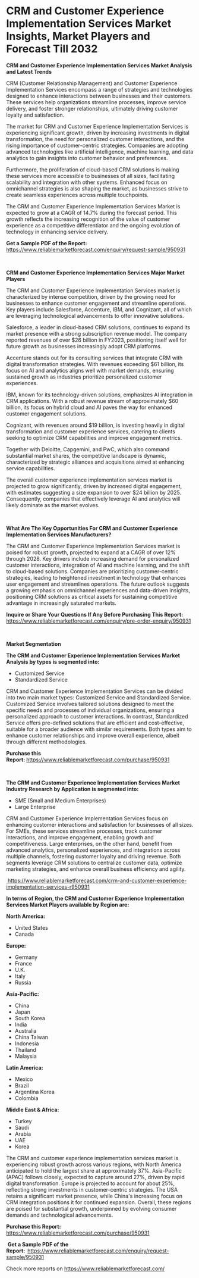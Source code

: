 <p><h1>CRM and Customer Experience Implementation Services Market Insights, Market Players and Forecast Till 2032</h1></p><p><strong>CRM and Customer Experience Implementation Services Market Analysis and Latest Trends</strong></p>
<p><p>CRM (Customer Relationship Management) and Customer Experience Implementation Services encompass a range of strategies and technologies designed to enhance interactions between businesses and their customers. These services help organizations streamline processes, improve service delivery, and foster stronger relationships, ultimately driving customer loyalty and satisfaction.</p><p>The market for CRM and Customer Experience Implementation Services is experiencing significant growth, driven by increasing investments in digital transformation, the need for personalized customer interactions, and the rising importance of customer-centric strategies. Companies are adopting advanced technologies like artificial intelligence, machine learning, and data analytics to gain insights into customer behavior and preferences.</p><p>Furthermore, the proliferation of cloud-based CRM solutions is making these services more accessible to businesses of all sizes, facilitating scalability and integration with other systems. Enhanced focus on omnichannel strategies is also shaping the market, as businesses strive to create seamless experiences across multiple touchpoints.</p><p>The CRM and Customer Experience Implementation Services Market is expected to grow at a CAGR of 14.7% during the forecast period. This growth reflects the increasing recognition of the value of customer experience as a competitive differentiator and the ongoing evolution of technology in enhancing service delivery.</p></p>
<p><strong>Get a Sample PDF of the Report:&nbsp;</strong> <a href="https://www.reliablemarketforecast.com/enquiry/request-sample/950931?utm_campaign=2875&utm_medium=2&utm_source=Github&utm_content=ia&utm_term=06032025&utm_id=crm-and-customer-experience-implementation-services">https://www.reliablemarketforecast.com/enquiry/request-sample/950931</a></p>
<p>&nbsp;</p>
<p><strong>CRM and Customer Experience Implementation Services Major Market Players</strong></p>
<p><p>The CRM and Customer Experience Implementation Services market is characterized by intense competition, driven by the growing need for businesses to enhance customer engagement and streamline operations. Key players include Salesforce, Accenture, IBM, and Cognizant, all of which are leveraging technological advancements to offer innovative solutions.</p><p>Salesforce, a leader in cloud-based CRM solutions, continues to expand its market presence with a strong subscription revenue model. The company reported revenues of over $26 billion in FY2023, positioning itself well for future growth as businesses increasingly adopt CRM platforms.</p><p>Accenture stands out for its consulting services that integrate CRM with digital transformation strategies. With revenues exceeding $61 billion, its focus on AI and analytics aligns well with market demands, ensuring sustained growth as industries prioritize personalized customer experiences.</p><p>IBM, known for its technology-driven solutions, emphasizes AI integration in CRM applications. With a robust revenue stream of approximately $60 billion, its focus on hybrid cloud and AI paves the way for enhanced customer engagement solutions.</p><p>Cognizant, with revenues around $19 billion, is investing heavily in digital transformation and customer experience services, catering to clients seeking to optimize CRM capabilities and improve engagement metrics.</p><p>Together with Deloitte, Capgemini, and PwC, which also command substantial market shares, the competitive landscape is dynamic, characterized by strategic alliances and acquisitions aimed at enhancing service capabilities. </p><p>The overall customer experience implementation services market is projected to grow significantly, driven by increased digital engagement, with estimates suggesting a size expansion to over $24 billion by 2025. Consequently, companies that effectively leverage AI and analytics will likely dominate as the market evolves.</p></p>
<p>&nbsp;</p>
<p><strong>What Are The Key Opportunities For CRM and Customer Experience Implementation Services Manufacturers?</strong></p>
<p><p>The CRM and Customer Experience Implementation Services market is poised for robust growth, projected to expand at a CAGR of over 12% through 2028. Key drivers include increasing demand for personalized customer interactions, integration of AI and machine learning, and the shift to cloud-based solutions. Companies are prioritizing customer-centric strategies, leading to heightened investment in technology that enhances user engagement and streamlines operations. The future outlook suggests a growing emphasis on omnichannel experiences and data-driven insights, positioning CRM solutions as critical assets for sustaining competitive advantage in increasingly saturated markets.</p></p>
<p><strong>Inquire or Share Your Questions If Any Before Purchasing This Report:</strong> <a href="https://www.reliablemarketforecast.com/enquiry/pre-order-enquiry/950931?utm_campaign=2875&utm_medium=2&utm_source=Github&utm_content=ia&utm_term=06032025&utm_id=crm-and-customer-experience-implementation-services">https://www.reliablemarketforecast.com/enquiry/pre-order-enquiry/950931</a></p>
<p>&nbsp;</p>
<p><strong>Market Segmentation</strong></p>
<p><strong>The CRM and Customer Experience Implementation Services Market Analysis by types is segmented into:</strong></p>
<p><ul><li>Customized Service</li><li>Standardized Service</li></ul></p>
<p><p>CRM and Customer Experience Implementation Services can be divided into two main market types: Customized Service and Standardized Service. Customized Service involves tailored solutions designed to meet the specific needs and processes of individual organizations, ensuring a personalized approach to customer interactions. In contrast, Standardized Service offers pre-defined solutions that are efficient and cost-effective, suitable for a broader audience with similar requirements. Both types aim to enhance customer relationships and improve overall experience, albeit through different methodologies.</p></p>
<p><strong>Purchase this Report:&nbsp;</strong><a href="https://www.reliablemarketforecast.com/purchase/950931?utm_campaign=2875&utm_medium=2&utm_source=Github&utm_content=ia&utm_term=06032025&utm_id=crm-and-customer-experience-implementation-services">https://www.reliablemarketforecast.com/purchase/950931</a></p>
<p>&nbsp;</p>
<p><strong>The CRM and Customer Experience Implementation Services Market Industry Research by Application is segmented into:</strong></p>
<p><ul><li>SME (Small and Medium Enterprises)</li><li>Large Enterprise</li></ul></p>
<p><p>CRM and Customer Experience Implementation Services focus on enhancing customer interactions and satisfaction for businesses of all sizes. For SMEs, these services streamline processes, track customer interactions, and improve engagement, enabling growth and competitiveness. Large enterprises, on the other hand, benefit from advanced analytics, personalized experiences, and integrations across multiple channels, fostering customer loyalty and driving revenue. Both segments leverage CRM solutions to centralize customer data, optimize marketing strategies, and enhance overall business efficiency and agility.</p></p>
<p><a href="https://www.reliablemarketforecast.com/crm-and-customer-experience-implementation-services-r950931?utm_campaign=2875&utm_medium=2&utm_source=Github&utm_content=ia&utm_term=06032025&utm_id=crm-and-customer-experience-implementation-services">&nbsp;https://www.reliablemarketforecast.com/crm-and-customer-experience-implementation-services-r950931</a></p>
<p><strong>In terms of Region, the CRM and Customer Experience Implementation Services Market Players available by Region are:</strong></p>
<p>
    <p> <strong> North America: </strong>
        <ul>
            <li>United States</li>
            <li>Canada</li>
        </ul>
        </p> 
    <p> <strong> Europe: </strong>
        <ul>
            <li>Germany</li>
            <li>France</li>
            <li>U.K.</li>
            <li>Italy</li>
            <li>Russia</li>
        </ul>
        </p> 
    <p> <strong> Asia-Pacific: </strong>
        <ul>
            <li>China</li>
            <li>Japan</li>
            <li>South Korea</li>
            <li>India</li>
            <li>Australia</li>
            <li>China Taiwan</li>
            <li>Indonesia</li>
            <li>Thailand</li>
            <li>Malaysia</li>
        </ul>
        </p> 
    <p> <strong> Latin America: </strong>
        <ul>
            <li>Mexico</li>
            <li>Brazil</li>
            <li>Argentina Korea</li>
            <li>Colombia</li>
        </ul>
        </p> 
    <p> <strong> Middle East & Africa: </strong>
        <ul>
            <li>Turkey</li>
            <li>Saudi</li>
            <li>Arabia</li>
            <li>UAE</li>
            <li>Korea</li>
        </ul>
    </p>
    </p>
<p><p>The CRM and customer experience implementation services market is experiencing robust growth across various regions, with North America anticipated to hold the largest share at approximately 37%. Asia-Pacific (APAC) follows closely, expected to capture around 27%, driven by rapid digital transformation. Europe is projected to account for about 25%, reflecting strong investments in customer-centric strategies. The USA retains a significant market presence, while China's increasing focus on CRM integration positions it for continued expansion. Overall, these regions are poised for substantial growth, underpinned by evolving consumer demands and technological advancements.</p></p>
<p><strong>Purchase this Report: </strong><a href="https://www.reliablemarketforecast.com/purchase/950931?utm_campaign=2875&utm_medium=2&utm_source=Github&utm_content=ia&utm_term=06032025&utm_id=crm-and-customer-experience-implementation-services">https://www.reliablemarketforecast.com/purchase/950931</a></p>
<p>&nbsp;<strong>Get a Sample PDF of the Report:&nbsp;&nbsp;</strong><a href="https://www.reliablemarketforecast.com/enquiry/request-sample/950931?utm_campaign=2875&utm_medium=2&utm_source=Github&utm_content=ia&utm_term=06032025&utm_id=crm-and-customer-experience-implementation-services">https://www.reliablemarketforecast.com/enquiry/request-sample/950931</a></p>
<p><strong></strong></p>
<p>Check more reports on <a href="https://www.reliablemarketforecast.com/?utm_campaign=2875&utm_medium=2&utm_source=Github&utm_content=ia&utm_term=06032025&utm_id=crm-and-customer-experience-implementation-services">https://www.reliablemarketforecast.com/</a></p>